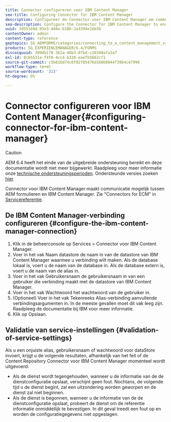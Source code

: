 ```yaml
---
title: Connector configureren voor IBM Content Manager
seo-title: Configuring Connector for IBM Content Manager
description: Configureer de Connector voor IBM Content Manager om communicatie tussen AEM formulieren en IBM Content Manager mogelijk te maken.
seo-description: Configure the Connector for IBM Content Manager to enable communication between AEM forms and IBM Content Manager.
uuid: 3d55169d-93e3-4d4e-b18b-2a3394e1de3b
contentOwner: admin
content-type: reference
geptopics: SG_AEMFORMS/categories/connecting_to_a_content_management_system
products: SG_EXPERIENCEMANAGER/6.4/FORMS
discoiquuid: 3094b178-3b1a-46b3-8fbd-c20388afa3a7
exl-id: 8c65531e-f4f0-4cc4-b328-eaefb5662cf1
source-git-commit: c5b816d74c6f02f85476d16868844f39b4c47996
workflow-type: tm+mt
source-wordcount: '313'
ht-degree: 0%

---
```


# Connector configureren voor IBM Content Manager{#configuring-connector-for-ibm-content-manager}

>[!CAUTION]
>
>AEM 6.4 heeft het einde van de uitgebreide ondersteuning bereikt en deze documentatie wordt niet meer bijgewerkt. Raadpleeg voor meer informatie onze [technische ondersteuningsperioden](https://helpx.adobe.com/support/programs/eol-matrix.html). Ondersteunde versies zoeken [hier](https://experienceleague.adobe.com/docs/).

Connector voor IBM Content Manager maakt communicatie mogelijk tussen AEM formulieren en IBM Content Manager. Zie &quot;Connectors for ECM&quot; in [Servicereferentie](https://www.adobe.com/go/learn_aemforms_services_63).

## De IBM Content Manager-verbinding configureren {#configure-the-ibm-content-manager-connection}

1. Klik in de beheerconsole op Services > Connector voor IBM Content Manager.
1. Voer in het vak Naam datastore de naam in van de datastore van IBM Content Manager waarmee u verbinding wilt maken. Als de database lokaal is, voert u de naam van de database in. Als de database extern is, voert u de naam van de alias in.
1. Voer in het vak Gebruikersnaam de gebruikersnaam in van een gebruiker die verbinding maakt met de datastore van IBM Content Manager.
1. Voer in het vak Wachtwoord het wachtwoord van de gebruiker in.
1. (Optioneel) Voer in het vak Tekenreeks Alias-verbinding aanvullende verbindingsargumenten in. In de meeste gevallen moet dit vak leeg zijn. Raadpleeg de documentatie bij IBM voor meer informatie.
1. Klik op Opslaan.

## Validatie van service-instellingen {#validation-of-service-settings}

Als u een onjuiste alias, gebruikersnaam of wachtwoord voor dataStore invoert, krijgt u de volgende resultaten, afhankelijk van het feit of de Content Repository Connector voor IBM Content Manager momenteel wordt uitgevoerd:

* Als de dienst wordt tegengehouden, wanneer u de informatie van de de dienstconfiguratie opslaat, verschijnt geen fout. Nochtans, de volgende tijd u de dienst begint, zal een uitzondering worden geworpen en de dienst zal niet beginnen.
* Als de dienst is begonnen, wanneer u de informatie van de de dienstconfiguratie opslaat, probeert de dienst om de referentie informatie onmiddellijk te bevestigen. In dit geval treedt een fout op en worden de configuratiegegevens niet opgeslagen.
